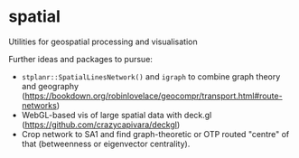 # spatial
Utilities for geospatial processing and visualisation

Further ideas and packages to pursue:

* `stplanr::SpatialLinesNetwork()` and `igraph` to combine graph theory and geography (https://bookdown.org/robinlovelace/geocompr/transport.html#route-networks)
* WebGL-based vis of large spatial data with deck.gl (https://github.com/crazycapivara/deckgl)
* Crop network to SA1 and find graph-theoretic or OTP routed "centre" of that (betweenness or eigenvector centrality).

